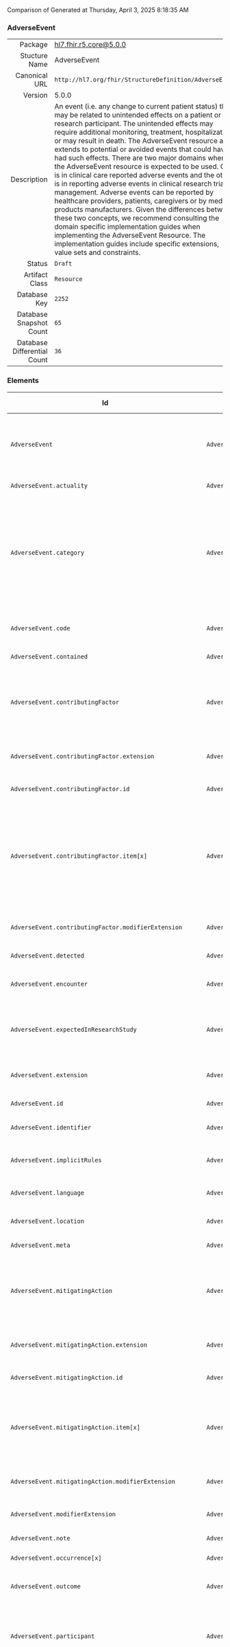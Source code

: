 Comparison of 
Generated at Thursday, April 3, 2025 8:18:35 AM

### AdverseEvent

|      |     |
| ---: | --- |
| Package | hl7.fhir.r5.core@5.0.0 |
| Stucture Name | AdverseEvent |
| Canonical URL | `http://hl7.org/fhir/StructureDefinition/AdverseEvent` |
| Version | 5.0.0 |
| Description | An event (i.e. any change to current patient status) that may be related to unintended effects on a patient or research participant. The unintended effects may require additional monitoring, treatment, hospitalization, or may result in death. The AdverseEvent resource also extends to potential or avoided events that could have had such effects. There are two major domains where the AdverseEvent resource is expected to be used. One is in clinical care reported adverse events and the other is in reporting adverse events in clinical  research trial management.  Adverse events can be reported by healthcare providers, patients, caregivers or by medical products manufacturers.  Given the differences between these two concepts, we recommend consulting the domain specific implementation guides when implementing the AdverseEvent Resource. The implementation guides include specific extensions, value sets and constraints. |
| Status | `Draft` |
| Artifact Class | `Resource` |
| Database Key | `2252` |
| Database Snapshot Count | `65` |
| Database Differential Count | `36` |

### Elements

| Id | Path | Name | Base Path | Short | Cardinality | Collated Type | Binding Strength | Binding Value Set |
| -- | ---- | ---- | --------- | ----- | ----------- | ------------- | ---------------- | ----------------- |
| `AdverseEvent` | `AdverseEvent` | `AdverseEvent` | AdverseEvent | An event that may be related to unintended effects on a patient or research participant | 0..* | AdverseEvent |  |  |
| `AdverseEvent.actuality` | `AdverseEvent.actuality` | `actuality` | AdverseEvent.actuality | actual \| potential | 1..1 | code | `Required` | `http://hl7.org/fhir/ValueSet/adverse-event-actuality|5.0.0` |
| `AdverseEvent.category` | `AdverseEvent.category` | `category` | AdverseEvent.category | wrong-patient \| procedure-mishap \| medication-mishap \| device \| unsafe-physical-environment \| hospital-aquired-infection \| wrong-body-site | 0..* | CodeableConcept | `Example` | `http://hl7.org/fhir/ValueSet/adverse-event-category` |
| `AdverseEvent.code` | `AdverseEvent.code` | `code` | AdverseEvent.code | Event or incident that occurred or was averted | 0..1 | CodeableConcept | `Example` | `http://hl7.org/fhir/ValueSet/adverse-event-type` |
| `AdverseEvent.contained` | `AdverseEvent.contained` | `contained` | DomainResource.contained | Contained, inline Resources | 0..* | Resource |  |  |
| `AdverseEvent.contributingFactor` | `AdverseEvent.contributingFactor` | `contributingFactor` | AdverseEvent.contributingFactor | Contributing factors suspected to have increased the probability or severity of the adverse event | 0..* | BackboneElement |  |  |
| `AdverseEvent.contributingFactor.extension` | `AdverseEvent.contributingFactor.extension` | `extension` | Element.extension | Additional content defined by implementations | 0..* | Extension |  |  |
| `AdverseEvent.contributingFactor.id` | `AdverseEvent.contributingFactor.id` | `id` | Element.id | Unique id for inter-element referencing | 0..1 | id |  |  |
| `AdverseEvent.contributingFactor.item[x]` | `AdverseEvent.contributingFactor.item[x]` | `item[x]` | AdverseEvent.contributingFactor.item[x] | Item suspected to have increased the probability or severity of the adverse event | 1..1 | CodeableConcept, Reference(http://hl7.org/fhir/StructureDefinition/AllergyIntolerance), Reference(http://hl7.org/fhir/StructureDefinition/Condition), Reference(http://hl7.org/fhir/StructureDefinition/Device), Reference(http://hl7.org/fhir/StructureDefinition/DeviceUsage), Reference(http://hl7.org/fhir/StructureDefinition/DocumentReference), Reference(http://hl7.org/fhir/StructureDefinition/FamilyMemberHistory), Reference(http://hl7.org/fhir/StructureDefinition/Immunization), Reference(http://hl7.org/fhir/StructureDefinition/MedicationAdministration), Reference(http://hl7.org/fhir/StructureDefinition/MedicationStatement), Reference(http://hl7.org/fhir/StructureDefinition/Observation), Reference(http://hl7.org/fhir/StructureDefinition/Procedure) | `Example` | `http://hl7.org/fhir/ValueSet/adverse-event-contributing-factor` |
| `AdverseEvent.contributingFactor.modifierExtension` | `AdverseEvent.contributingFactor.modifierExtension` | `modifierExtension` | BackboneElement.modifierExtension | Extensions that cannot be ignored even if unrecognized | 0..* | Extension |  |  |
| `AdverseEvent.detected` | `AdverseEvent.detected` | `detected` | AdverseEvent.detected | When the event was detected | 0..1 | dateTime |  |  |
| `AdverseEvent.encounter` | `AdverseEvent.encounter` | `encounter` | AdverseEvent.encounter | The Encounter associated with the start of the AdverseEvent | 0..1 | Reference(http://hl7.org/fhir/StructureDefinition/Encounter) |  |  |
| `AdverseEvent.expectedInResearchStudy` | `AdverseEvent.expectedInResearchStudy` | `expectedInResearchStudy` | AdverseEvent.expectedInResearchStudy | Considered likely or probable or anticipated in the research study | 0..1 | boolean |  |  |
| `AdverseEvent.extension` | `AdverseEvent.extension` | `extension` | DomainResource.extension | Additional content defined by implementations | 0..* | Extension |  |  |
| `AdverseEvent.id` | `AdverseEvent.id` | `id` | Resource.id | Logical id of this artifact | 0..1 | id |  |  |
| `AdverseEvent.identifier` | `AdverseEvent.identifier` | `identifier` | AdverseEvent.identifier | Business identifier for the event | 0..* | Identifier |  |  |
| `AdverseEvent.implicitRules` | `AdverseEvent.implicitRules` | `implicitRules` | Resource.implicitRules | A set of rules under which this content was created | 0..1 | uri |  |  |
| `AdverseEvent.language` | `AdverseEvent.language` | `language` | Resource.language | Language of the resource content | 0..1 | code | `Required` | `http://hl7.org/fhir/ValueSet/all-languages|5.0.0` |
| `AdverseEvent.location` | `AdverseEvent.location` | `location` | AdverseEvent.location | Location where adverse event occurred | 0..1 | Reference(http://hl7.org/fhir/StructureDefinition/Location) |  |  |
| `AdverseEvent.meta` | `AdverseEvent.meta` | `meta` | Resource.meta | Metadata about the resource | 0..1 | Meta |  |  |
| `AdverseEvent.mitigatingAction` | `AdverseEvent.mitigatingAction` | `mitigatingAction` | AdverseEvent.mitigatingAction | Ameliorating actions taken after the adverse event occured in order to reduce the extent of harm | 0..* | BackboneElement |  |  |
| `AdverseEvent.mitigatingAction.extension` | `AdverseEvent.mitigatingAction.extension` | `extension` | Element.extension | Additional content defined by implementations | 0..* | Extension |  |  |
| `AdverseEvent.mitigatingAction.id` | `AdverseEvent.mitigatingAction.id` | `id` | Element.id | Unique id for inter-element referencing | 0..1 | id |  |  |
| `AdverseEvent.mitigatingAction.item[x]` | `AdverseEvent.mitigatingAction.item[x]` | `item[x]` | AdverseEvent.mitigatingAction.item[x] | Ameliorating action taken after the adverse event occured in order to reduce the extent of harm | 1..1 | CodeableConcept, Reference(http://hl7.org/fhir/StructureDefinition/DocumentReference), Reference(http://hl7.org/fhir/StructureDefinition/MedicationAdministration), Reference(http://hl7.org/fhir/StructureDefinition/MedicationRequest), Reference(http://hl7.org/fhir/StructureDefinition/Procedure) | `Example` | `http://hl7.org/fhir/ValueSet/adverse-event-mitigating-action` |
| `AdverseEvent.mitigatingAction.modifierExtension` | `AdverseEvent.mitigatingAction.modifierExtension` | `modifierExtension` | BackboneElement.modifierExtension | Extensions that cannot be ignored even if unrecognized | 0..* | Extension |  |  |
| `AdverseEvent.modifierExtension` | `AdverseEvent.modifierExtension` | `modifierExtension` | DomainResource.modifierExtension | Extensions that cannot be ignored | 0..* | Extension |  |  |
| `AdverseEvent.note` | `AdverseEvent.note` | `note` | AdverseEvent.note | Comment on adverse event | 0..* | Annotation |  |  |
| `AdverseEvent.occurrence[x]` | `AdverseEvent.occurrence[x]` | `occurrence[x]` | AdverseEvent.occurrence[x] | When the event occurred | 0..1 | dateTime, Period, Timing |  |  |
| `AdverseEvent.outcome` | `AdverseEvent.outcome` | `outcome` | AdverseEvent.outcome | Type of outcome from the adverse event | 0..* | CodeableConcept | `Example` | `http://hl7.org/fhir/ValueSet/adverse-event-outcome` |
| `AdverseEvent.participant` | `AdverseEvent.participant` | `participant` | AdverseEvent.participant | Who was involved in the adverse event or the potential adverse event and what they did | 0..* | BackboneElement |  |  |
| `AdverseEvent.participant.actor` | `AdverseEvent.participant.actor` | `actor` | AdverseEvent.participant.actor | Who was involved in the adverse event or the potential adverse event | 1..1 | Reference(http://hl7.org/fhir/StructureDefinition/CareTeam), Reference(http://hl7.org/fhir/StructureDefinition/Device), Reference(http://hl7.org/fhir/StructureDefinition/Organization), Reference(http://hl7.org/fhir/StructureDefinition/Patient), Reference(http://hl7.org/fhir/StructureDefinition/Practitioner), Reference(http://hl7.org/fhir/StructureDefinition/PractitionerRole), Reference(http://hl7.org/fhir/StructureDefinition/RelatedPerson), Reference(http://hl7.org/fhir/StructureDefinition/ResearchSubject) |  |  |
| `AdverseEvent.participant.extension` | `AdverseEvent.participant.extension` | `extension` | Element.extension | Additional content defined by implementations | 0..* | Extension |  |  |
| `AdverseEvent.participant.function` | `AdverseEvent.participant.function` | `function` | AdverseEvent.participant.function | Type of involvement | 0..1 | CodeableConcept | `Example` | `http://hl7.org/fhir/ValueSet/adverse-event-participant-function` |
| `AdverseEvent.participant.id` | `AdverseEvent.participant.id` | `id` | Element.id | Unique id for inter-element referencing | 0..1 | id |  |  |
| `AdverseEvent.participant.modifierExtension` | `AdverseEvent.participant.modifierExtension` | `modifierExtension` | BackboneElement.modifierExtension | Extensions that cannot be ignored even if unrecognized | 0..* | Extension |  |  |
| `AdverseEvent.preventiveAction` | `AdverseEvent.preventiveAction` | `preventiveAction` | AdverseEvent.preventiveAction | Preventive actions that contributed to avoiding the adverse event | 0..* | BackboneElement |  |  |
| `AdverseEvent.preventiveAction.extension` | `AdverseEvent.preventiveAction.extension` | `extension` | Element.extension | Additional content defined by implementations | 0..* | Extension |  |  |
| `AdverseEvent.preventiveAction.id` | `AdverseEvent.preventiveAction.id` | `id` | Element.id | Unique id for inter-element referencing | 0..1 | id |  |  |
| `AdverseEvent.preventiveAction.item[x]` | `AdverseEvent.preventiveAction.item[x]` | `item[x]` | AdverseEvent.preventiveAction.item[x] | Action that contributed to avoiding the adverse event | 1..1 | CodeableConcept, Reference(http://hl7.org/fhir/StructureDefinition/DocumentReference), Reference(http://hl7.org/fhir/StructureDefinition/Immunization), Reference(http://hl7.org/fhir/StructureDefinition/MedicationAdministration), Reference(http://hl7.org/fhir/StructureDefinition/MedicationRequest), Reference(http://hl7.org/fhir/StructureDefinition/Procedure) | `Example` | `http://hl7.org/fhir/ValueSet/adverse-event-preventive-action` |
| `AdverseEvent.preventiveAction.modifierExtension` | `AdverseEvent.preventiveAction.modifierExtension` | `modifierExtension` | BackboneElement.modifierExtension | Extensions that cannot be ignored even if unrecognized | 0..* | Extension |  |  |
| `AdverseEvent.recordedDate` | `AdverseEvent.recordedDate` | `recordedDate` | AdverseEvent.recordedDate | When the event was recorded | 0..1 | dateTime |  |  |
| `AdverseEvent.recorder` | `AdverseEvent.recorder` | `recorder` | AdverseEvent.recorder | Who recorded the adverse event | 0..1 | Reference(http://hl7.org/fhir/StructureDefinition/Patient), Reference(http://hl7.org/fhir/StructureDefinition/Practitioner), Reference(http://hl7.org/fhir/StructureDefinition/PractitionerRole), Reference(http://hl7.org/fhir/StructureDefinition/RelatedPerson), Reference(http://hl7.org/fhir/StructureDefinition/ResearchSubject) |  |  |
| `AdverseEvent.resultingEffect` | `AdverseEvent.resultingEffect` | `resultingEffect` | AdverseEvent.resultingEffect | Effect on the subject due to this event | 0..* | Reference(http://hl7.org/fhir/StructureDefinition/Condition), Reference(http://hl7.org/fhir/StructureDefinition/Observation) |  |  |
| `AdverseEvent.seriousness` | `AdverseEvent.seriousness` | `seriousness` | AdverseEvent.seriousness | Seriousness or gravity of the event | 0..1 | CodeableConcept | `Example` | `http://hl7.org/fhir/ValueSet/adverse-event-seriousness` |
| `AdverseEvent.status` | `AdverseEvent.status` | `status` | AdverseEvent.status | in-progress \| completed \| entered-in-error \| unknown | 1..1 | code | `Required` | `http://hl7.org/fhir/ValueSet/adverse-event-status|5.0.0` |
| `AdverseEvent.study` | `AdverseEvent.study` | `study` | AdverseEvent.study | Research study that the subject is enrolled in | 0..* | Reference(http://hl7.org/fhir/StructureDefinition/ResearchStudy) |  |  |
| `AdverseEvent.subject` | `AdverseEvent.subject` | `subject` | AdverseEvent.subject | Subject impacted by event | 1..1 | Reference(http://hl7.org/fhir/StructureDefinition/Group), Reference(http://hl7.org/fhir/StructureDefinition/Patient), Reference(http://hl7.org/fhir/StructureDefinition/Practitioner), Reference(http://hl7.org/fhir/StructureDefinition/RelatedPerson), Reference(http://hl7.org/fhir/StructureDefinition/ResearchSubject) |  |  |
| `AdverseEvent.supportingInfo` | `AdverseEvent.supportingInfo` | `supportingInfo` | AdverseEvent.supportingInfo | Supporting information relevant to the event | 0..* | BackboneElement |  |  |
| `AdverseEvent.supportingInfo.extension` | `AdverseEvent.supportingInfo.extension` | `extension` | Element.extension | Additional content defined by implementations | 0..* | Extension |  |  |
| `AdverseEvent.supportingInfo.id` | `AdverseEvent.supportingInfo.id` | `id` | Element.id | Unique id for inter-element referencing | 0..1 | id |  |  |
| `AdverseEvent.supportingInfo.item[x]` | `AdverseEvent.supportingInfo.item[x]` | `item[x]` | AdverseEvent.supportingInfo.item[x] | Subject medical history or document relevant to this adverse event | 1..1 | CodeableConcept, Reference(http://hl7.org/fhir/StructureDefinition/AllergyIntolerance), Reference(http://hl7.org/fhir/StructureDefinition/Condition), Reference(http://hl7.org/fhir/StructureDefinition/DocumentReference), Reference(http://hl7.org/fhir/StructureDefinition/FamilyMemberHistory), Reference(http://hl7.org/fhir/StructureDefinition/Immunization), Reference(http://hl7.org/fhir/StructureDefinition/MedicationAdministration), Reference(http://hl7.org/fhir/StructureDefinition/MedicationStatement), Reference(http://hl7.org/fhir/StructureDefinition/Observation), Reference(http://hl7.org/fhir/StructureDefinition/Procedure), Reference(http://hl7.org/fhir/StructureDefinition/QuestionnaireResponse) | `Example` | `http://hl7.org/fhir/ValueSet/adverse-event-supporting-info` |
| `AdverseEvent.supportingInfo.modifierExtension` | `AdverseEvent.supportingInfo.modifierExtension` | `modifierExtension` | BackboneElement.modifierExtension | Extensions that cannot be ignored even if unrecognized | 0..* | Extension |  |  |
| `AdverseEvent.suspectEntity` | `AdverseEvent.suspectEntity` | `suspectEntity` | AdverseEvent.suspectEntity | The suspected agent causing the adverse event | 0..* | BackboneElement |  |  |
| `AdverseEvent.suspectEntity.causality` | `AdverseEvent.suspectEntity.causality` | `causality` | AdverseEvent.suspectEntity.causality | Information on the possible cause of the event | 0..1 | BackboneElement |  |  |
| `AdverseEvent.suspectEntity.causality.assessmentMethod` | `AdverseEvent.suspectEntity.causality.assessmentMethod` | `assessmentMethod` | AdverseEvent.suspectEntity.causality.assessmentMethod | Method of evaluating the relatedness of the suspected entity to the event | 0..1 | CodeableConcept | `Example` | `http://hl7.org/fhir/ValueSet/adverse-event-causality-method` |
| `AdverseEvent.suspectEntity.causality.author` | `AdverseEvent.suspectEntity.causality.author` | `author` | AdverseEvent.suspectEntity.causality.author | Author of the information on the possible cause of the event | 0..1 | Reference(http://hl7.org/fhir/StructureDefinition/Patient), Reference(http://hl7.org/fhir/StructureDefinition/Practitioner), Reference(http://hl7.org/fhir/StructureDefinition/PractitionerRole), Reference(http://hl7.org/fhir/StructureDefinition/RelatedPerson), Reference(http://hl7.org/fhir/StructureDefinition/ResearchSubject) |  |  |
| `AdverseEvent.suspectEntity.causality.entityRelatedness` | `AdverseEvent.suspectEntity.causality.entityRelatedness` | `entityRelatedness` | AdverseEvent.suspectEntity.causality.entityRelatedness | Result of the assessment regarding the relatedness of the suspected entity to the event | 0..1 | CodeableConcept | `Example` | `http://hl7.org/fhir/ValueSet/adverse-event-causality-assess` |
| `AdverseEvent.suspectEntity.causality.extension` | `AdverseEvent.suspectEntity.causality.extension` | `extension` | Element.extension | Additional content defined by implementations | 0..* | Extension |  |  |
| `AdverseEvent.suspectEntity.causality.id` | `AdverseEvent.suspectEntity.causality.id` | `id` | Element.id | Unique id for inter-element referencing | 0..1 | id |  |  |
| `AdverseEvent.suspectEntity.causality.modifierExtension` | `AdverseEvent.suspectEntity.causality.modifierExtension` | `modifierExtension` | BackboneElement.modifierExtension | Extensions that cannot be ignored even if unrecognized | 0..* | Extension |  |  |
| `AdverseEvent.suspectEntity.extension` | `AdverseEvent.suspectEntity.extension` | `extension` | Element.extension | Additional content defined by implementations | 0..* | Extension |  |  |
| `AdverseEvent.suspectEntity.id` | `AdverseEvent.suspectEntity.id` | `id` | Element.id | Unique id for inter-element referencing | 0..1 | id |  |  |
| `AdverseEvent.suspectEntity.instance[x]` | `AdverseEvent.suspectEntity.instance[x]` | `instance[x]` | AdverseEvent.suspectEntity.instance[x] | Refers to the specific entity that caused the adverse event | 1..1 | CodeableConcept, Reference(http://hl7.org/fhir/StructureDefinition/BiologicallyDerivedProduct), Reference(http://hl7.org/fhir/StructureDefinition/Device), Reference(http://hl7.org/fhir/StructureDefinition/Immunization), Reference(http://hl7.org/fhir/StructureDefinition/Medication), Reference(http://hl7.org/fhir/StructureDefinition/MedicationAdministration), Reference(http://hl7.org/fhir/StructureDefinition/MedicationStatement), Reference(http://hl7.org/fhir/StructureDefinition/Procedure), Reference(http://hl7.org/fhir/StructureDefinition/ResearchStudy), Reference(http://hl7.org/fhir/StructureDefinition/Substance) |  |  |
| `AdverseEvent.suspectEntity.modifierExtension` | `AdverseEvent.suspectEntity.modifierExtension` | `modifierExtension` | BackboneElement.modifierExtension | Extensions that cannot be ignored even if unrecognized | 0..* | Extension |  |  |
| `AdverseEvent.text` | `AdverseEvent.text` | `text` | DomainResource.text | Text summary of the resource, for human interpretation | 0..1 | Narrative |  |  |
### Mapping Table

| R2 | Comparison | R3 | Comparison | R4 | Comparison | R4B | Comparison | R5
| --- | --- | --- | --- | --- | --- | --- | --- | ---
| | | [AdverseEvent](/docs/R3/Resources/AdverseEvent.md)<br/> `http://hl7.org/fhir/StructureDefinition/AdverseEvent\|3.0.2` | →→→→→→→<br/>`RelatedTo`<br/>- DBKey: `417`<br/>- Reviewed: `n/a`<br/>- By: `n/a`<br/>→→→→→→→<hr/>←←←←←←←<br/>`SourceIsBroaderThanTarget`<br/>- DBKey: `613`<br/>- Reviewed: `n/a`<br/>- By: `n/a`<br/>←←←←←←←| [AdverseEvent](/docs/R4/Resources/AdverseEvent.md)<br/> `http://hl7.org/fhir/StructureDefinition/AdverseEvent\|4.0.1` | →→→→→→→<br/>`Equivalent`<br/>- DBKey: `1391`<br/>- Reviewed: `n/a`<br/>- By: `n/a`<br/>→→→→→→→<hr/>←←←←←←←<br/>`Equivalent`<br/>- DBKey: `1392`<br/>- Reviewed: `n/a`<br/>- By: `n/a`<br/>←←←←←←←| [AdverseEvent](/docs/R4B/Resources/AdverseEvent.md)<br/> `http://hl7.org/fhir/StructureDefinition/AdverseEvent\|4.3.0` | →→→→→→→<br/>`RelatedTo`<br/>- DBKey: `931`<br/>- Reviewed: `n/a`<br/>- By: `n/a`<br/>→→→→→→→<hr/>←←←←←←←<br/>`SourceIsBroaderThanTarget`<br/>- DBKey: `1160`<br/>- Reviewed: `n/a`<br/>- By: `n/a`<br/>←←←←←←←| [AdverseEvent](/docs/R5/Resources/AdverseEvent.md)<br/> `http://hl7.org/fhir/StructureDefinition/AdverseEvent\|5.0.0` 

### Element Mappings


#### Map Group 0

This group is centered on the Structure Definition AdverseEvent from hl7.fhir.r5.core@5.0.0 (R5, key 5).
All elements from this structure are listed while other structures only show contents that have relationships with those elements.

| *No Map* | Relationship | [R3 AdverseEvent](/docs/R3/Resources/AdverseEvent.md)| Relationship | [R4 AdverseEvent](/docs/R4/Resources/AdverseEvent.md)| Relationship | [R4B AdverseEvent](/docs/R4B/Resources/AdverseEvent.md)| Relationship | R5 AdverseEvent
| --- | --- | --- | --- | --- | --- | --- | --- | ---
| | | `AdverseEvent`| →→→→ _SourceIsNarrowerThanTarget_ →→→→ <br/>(10054)<hr/>←←←← _SourceIsBroaderThanTarget_ ←←←← <br/>(10055)| `AdverseEvent`| _Equivalent_<br/>(21579/21580)| `AdverseEvent`| →→→→ _SourceIsNarrowerThanTarget_ →→→→ <br/>(36713)<hr/>←←←← _SourceIsBroaderThanTarget_ ←←←← <br/>(36714)| **`AdverseEvent`**
| | | `AdverseEvent.id`| _Equivalent_<br/>(10056/10057)| `AdverseEvent.id`| _Equivalent_<br/>(21581/21582)| `AdverseEvent.id`| _Equivalent_<br/>(36715/36716)| **`AdverseEvent.id`**
| | | `AdverseEvent.meta`| →→→→ _SourceIsNarrowerThanTarget_ →→→→ <br/>(10058)<hr/>←←←← _SourceIsBroaderThanTarget_ ←←←← <br/>(10059)| `AdverseEvent.meta`| _Equivalent_<br/>(21583/21584)| `AdverseEvent.meta`| _Equivalent_<br/>(36717/36718)| **`AdverseEvent.meta`**
| | | `AdverseEvent.implicitRules`| _Equivalent_<br/>(10060/10061)| `AdverseEvent.implicitRules`| _Equivalent_<br/>(21585/21586)| `AdverseEvent.implicitRules`| _Equivalent_<br/>(36719/36720)| **`AdverseEvent.implicitRules`**
| | | `AdverseEvent.language`| →→→→ _SourceIsNarrowerThanTarget_ →→→→ <br/>(10062)<hr/>←←←← _SourceIsNarrowerThanTarget_ ←←←← <br/>(10063)| `AdverseEvent.language`| _Equivalent_<br/>(21587/21588)| `AdverseEvent.language`| _Equivalent_<br/>(36721/36722)| **`AdverseEvent.language`**
| | | `AdverseEvent.text`| _Equivalent_<br/>(10064/10065)| `AdverseEvent.text`| _Equivalent_<br/>(21589/21590)| `AdverseEvent.text`| _Equivalent_<br/>(36723/36724)| **`AdverseEvent.text`**
| | | `AdverseEvent.contained`| _Equivalent_<br/>(10066/10067)| `AdverseEvent.contained`| _Equivalent_<br/>(21591/21592)| `AdverseEvent.contained`| _Equivalent_<br/>(36725/36726)| **`AdverseEvent.contained`**
| | | `AdverseEvent.extension`| _Equivalent_<br/>(10068/10069)| `AdverseEvent.extension`| _Equivalent_<br/>(21593/21594)| `AdverseEvent.extension`| _Equivalent_<br/>(36727/36728)| **`AdverseEvent.extension`**
| | | `AdverseEvent.modifierExtension`| _Equivalent_<br/>(10070/10071)| `AdverseEvent.modifierExtension`| _Equivalent_<br/>(21595/21596)| `AdverseEvent.modifierExtension`| _Equivalent_<br/>(36729/36730)| **`AdverseEvent.modifierExtension`**
| | | `AdverseEvent.identifier`| _Equivalent_<br/>(10072/10073)| `AdverseEvent.identifier`| _Equivalent_<br/>(21597/21598)| `AdverseEvent.identifier`| →→→→ _SourceIsNarrowerThanTarget_ →→→→ <br/>(36731)<hr/>←←←← _SourceIsBroaderThanTarget_ ←←←← <br/>(36732)| **`AdverseEvent.identifier`**
| | | | | | | | | **`AdverseEvent.status`**
| | | `AdverseEvent.type`| →→→→ _RelatedTo_ →→→→ <br/>(808)<hr/>←←←← _SourceIsNarrowerThanTarget_ ←←←← <br/>(1340)| `AdverseEvent.actuality`| _Equivalent_<br/>(21599/21600)| `AdverseEvent.actuality`| _Equivalent_<br/>(36733/36734)| **`AdverseEvent.actuality`**
| | | `AdverseEvent.category`| →→→→ _SourceIsNarrowerThanTarget_ →→→→ <br/>(10074)<hr/>←←←← _SourceIsNarrowerThanTarget_ ←←←← <br/>(10075)| `AdverseEvent.category`| _Equivalent_<br/>(21601/21602)| `AdverseEvent.category`| →→→→ _SourceIsNarrowerThanTarget_ →→→→ <br/>(36735)<hr/>←←←← _SourceIsBroaderThanTarget_ ←←←← <br/>(36736)| **`AdverseEvent.category`**
| | | `AdverseEvent.type`| →→→→ _SourceIsBroaderThanTarget_ →→→→ <br/>(809)<hr/>←←←← _Equivalent_ ←←←← <br/>(1347)| `AdverseEvent.event`| _Equivalent_<br/>(21603/21604)| `AdverseEvent.event`| _Equivalent_<br/>(1715/1959)| **`AdverseEvent.code`**
| | | `AdverseEvent.subject`| →→→→ _SourceIsNarrowerThanTarget_ →→→→ <br/>(10076)<hr/>←←←← _RelatedTo_ ←←←← <br/>(10077)| `AdverseEvent.subject`| _Equivalent_<br/>(21605/21606)| `AdverseEvent.subject`| →→→→ _SourceIsBroaderThanTarget_ →→→→ <br/>(36737)<hr/>←←←← _SourceIsNarrowerThanTarget_ ←←←← <br/>(36738)| **`AdverseEvent.subject`**
| | | | | `AdverseEvent.encounter`| _Equivalent_<br/>(21607/21608)| `AdverseEvent.encounter`| _Equivalent_<br/>(36739/36740)| **`AdverseEvent.encounter`**
| | | `AdverseEvent.date`| _Equivalent_<br/>(10078/10079)| `AdverseEvent.date`| _Equivalent_<br/>(21609/21610)| `AdverseEvent.date`| →→→→ _SourceIsNarrowerThanTarget_ →→→→ <br/>(1719)<hr/>←←←← _SourceIsBroaderThanTarget_ ←←←← <br/>(1963)| **`AdverseEvent.occurrence[x]`**
| | | | | `AdverseEvent.detected`| _Equivalent_<br/>(21611/21612)| `AdverseEvent.detected`| _Equivalent_<br/>(36741/36742)| **`AdverseEvent.detected`**
| | | | | `AdverseEvent.recordedDate`| _Equivalent_<br/>(21613/21614)| `AdverseEvent.recordedDate`| _Equivalent_<br/>(36743/36744)| **`AdverseEvent.recordedDate`**
| | | `AdverseEvent.reaction`| →→→→ _SourceIsNarrowerThanTarget_ →→→→ <br/>(802)<hr/>←←←← _SourceIsBroaderThanTarget_ ←←←← <br/>(1342)| `AdverseEvent.resultingCondition`| _Equivalent_<br/>(21615/21616)| `AdverseEvent.resultingCondition`| →→→→ _SourceIsBroaderThanTarget_ →→→→ <br/>(1716)<hr/>←←←← _SourceIsNarrowerThanTarget_ ←←←← <br/>(1960)| **`AdverseEvent.resultingEffect`**
| | | `AdverseEvent.location`| →→→→ _SourceIsNarrowerThanTarget_ →→→→ <br/>(10080)<hr/>←←←← _SourceIsBroaderThanTarget_ ←←←← <br/>(10081)| `AdverseEvent.location`| _Equivalent_<br/>(21617/21618)| `AdverseEvent.location`| _Equivalent_<br/>(36745/36746)| **`AdverseEvent.location`**
| | | `AdverseEvent.seriousness`| _Equivalent_<br/>(10082/10083)| `AdverseEvent.seriousness`| _Equivalent_<br/>(21619/21620)| `AdverseEvent.seriousness`| _Equivalent_<br/>(36747/36748)| **`AdverseEvent.seriousness`**
| | | `AdverseEvent.outcome`| _Equivalent_<br/>(10084/10085)| `AdverseEvent.outcome`| _Equivalent_<br/>(21623/21624)| `AdverseEvent.outcome`| →→→→ _SourceIsNarrowerThanTarget_ →→→→ <br/>(36750)<hr/>←←←← _SourceIsNarrowerThanTarget_ ←←←← <br/>(36751)| **`AdverseEvent.outcome`**
| | | `AdverseEvent.recorder`| →→→→ _RelatedTo_ →→→→ <br/>(10086)<hr/>←←←← _RelatedTo_ ←←←← <br/>(10087)| `AdverseEvent.recorder`| _Equivalent_<br/>(21625/21626)| `AdverseEvent.recorder`| →→→→ _SourceIsBroaderThanTarget_ →→→→ <br/>(36752)<hr/>←←←← _SourceIsNarrowerThanTarget_ ←←←← <br/>(36753)| **`AdverseEvent.recorder`**
| | | | | | | | | **`AdverseEvent.participant`**
| | | | | | | | | **`AdverseEvent.participant.id`**
| | | | | | | | | **`AdverseEvent.participant.extension`**
| | | | | | | | | **`AdverseEvent.participant.modifierExtension`**
| | | | | | | | | **`AdverseEvent.participant.function`**
| | | | | | | | | **`AdverseEvent.participant.actor`**
| | | `AdverseEvent.study`| →→→→ _SourceIsNarrowerThanTarget_ →→→→ <br/>(10104)<hr/>←←←← _SourceIsBroaderThanTarget_ ←←←← <br/>(10105)| `AdverseEvent.study`| _Equivalent_<br/>(21659/21660)| `AdverseEvent.study`| _Equivalent_<br/>(36776/36777)| **`AdverseEvent.study`**
| | | | | | | | | **`AdverseEvent.expectedInResearchStudy`**
| | | `AdverseEvent.suspectEntity`| _Equivalent_<br/>(10088/10089)| `AdverseEvent.suspectEntity`| _Equivalent_<br/>(21629/21630)| `AdverseEvent.suspectEntity`| _Equivalent_<br/>(36755/36756)| **`AdverseEvent.suspectEntity`**
| | | `AdverseEvent.suspectEntity.id`| _Equivalent_<br/>(10090/10091)| `AdverseEvent.suspectEntity.id`| _Equivalent_<br/>(21631/21632)| `AdverseEvent.suspectEntity.id`| _Equivalent_<br/>(36757/36758)| **`AdverseEvent.suspectEntity.id`**
| | | `AdverseEvent.suspectEntity.extension`| _Equivalent_<br/>(10092/10093)| `AdverseEvent.suspectEntity.extension`| _Equivalent_<br/>(21633/21634)| `AdverseEvent.suspectEntity.extension`| _Equivalent_<br/>(36759/36760)| **`AdverseEvent.suspectEntity.extension`**
| | | `AdverseEvent.suspectEntity.modifierExtension`| _Equivalent_<br/>(10094/10095)| `AdverseEvent.suspectEntity.modifierExtension`| _Equivalent_<br/>(21635/21636)| `AdverseEvent.suspectEntity.modifierExtension`| _Equivalent_<br/>(36761/36762)| **`AdverseEvent.suspectEntity.modifierExtension`**
| | | `AdverseEvent.suspectEntity.instance`| →→→→ _RelatedTo_ →→→→ <br/>(10096)<hr/>←←←← _RelatedTo_ ←←←← <br/>(10097)| `AdverseEvent.suspectEntity.instance`| _Equivalent_<br/>(21637/21638)| `AdverseEvent.suspectEntity.instance`| →→→→ _RelatedTo_ →→→→ <br/>(1717)<hr/>←←←← _RelatedTo_ ←←←← <br/>(1961)| **`AdverseEvent.suspectEntity.instance[x]`**
| | | `AdverseEvent.suspectEntity.causality`| →→→→ _SourceIsNarrowerThanTarget_ →→→→ <br/>(10098)<hr/>←←←← _SourceIsNarrowerThanTarget_ ←←←← <br/>(10099)| `AdverseEvent.suspectEntity.causality`| _Equivalent_<br/>(21639/21640)| `AdverseEvent.suspectEntity.causality`| →→→→ _SourceIsBroaderThanTarget_ →→→→ <br/>(36763)<hr/>←←←← _SourceIsNarrowerThanTarget_ ←←←← <br/>(36764)| **`AdverseEvent.suspectEntity.causality`**
| | | | | `AdverseEvent.suspectEntity.causality.id`| _Equivalent_<br/>(21641/21642)| `AdverseEvent.suspectEntity.causality.id`| _Equivalent_<br/>(36765/36766)| **`AdverseEvent.suspectEntity.causality.id`**
| | | | | `AdverseEvent.suspectEntity.causality.extension`| _Equivalent_<br/>(21643/21644)| `AdverseEvent.suspectEntity.causality.extension`| _Equivalent_<br/>(36767/36768)| **`AdverseEvent.suspectEntity.causality.extension`**
| | | | | `AdverseEvent.suspectEntity.causality.modifierExtension`| _Equivalent_<br/>(21645/21646)| `AdverseEvent.suspectEntity.causality.modifierExtension`| _Equivalent_<br/>(36769/36770)| **`AdverseEvent.suspectEntity.causality.modifierExtension`**
| | | `AdverseEvent.suspectEntity.causalityAssessment`| _Equivalent_<br/>(803/1343)| `AdverseEvent.suspectEntity.causality.assessment`| _Equivalent_<br/>(21647/21648)| `AdverseEvent.suspectEntity.causality.assessment`| _Equivalent_<br/>(1720/1964)| **`AdverseEvent.suspectEntity.causality.assessmentMethod`**
| | | `AdverseEvent.suspectEntity.causalityProductRelatedness`| _Equivalent_<br/>(806/1346)| `AdverseEvent.suspectEntity.causality.productRelatedness`| _Equivalent_<br/>(21649/21650)| `AdverseEvent.suspectEntity.causality.productRelatedness`| →→→→ _SourceIsBroaderThanTarget_ →→→→ <br/>(1718)<hr/>←←←← _SourceIsNarrowerThanTarget_ ←←←← <br/>(1962)| **`AdverseEvent.suspectEntity.causality.entityRelatedness`**
| | | `AdverseEvent.suspectEntity.causalityAuthor`| →→→→ _SourceIsNarrowerThanTarget_ →→→→ <br/>(804)<hr/>←←←← _SourceIsBroaderThanTarget_ ←←←← <br/>(1344)| `AdverseEvent.suspectEntity.causality.author`| _Equivalent_<br/>(21651/21652)| `AdverseEvent.suspectEntity.causality.author`| →→→→ _SourceIsBroaderThanTarget_ →→→→ <br/>(36771)<hr/>←←←← _SourceIsNarrowerThanTarget_ ←←←← <br/>(36772)| **`AdverseEvent.suspectEntity.causality.author`**
| | | | | | | | | **`AdverseEvent.contributingFactor`**
| | | | | | | | | **`AdverseEvent.contributingFactor.id`**
| | | | | | | | | **`AdverseEvent.contributingFactor.extension`**
| | | | | | | | | **`AdverseEvent.contributingFactor.modifierExtension`**
| | | | | | | | | **`AdverseEvent.contributingFactor.item[x]`**
| | | | | | | | | **`AdverseEvent.preventiveAction`**
| | | | | | | | | **`AdverseEvent.preventiveAction.id`**
| | | | | | | | | **`AdverseEvent.preventiveAction.extension`**
| | | | | | | | | **`AdverseEvent.preventiveAction.modifierExtension`**
| | | | | | | | | **`AdverseEvent.preventiveAction.item[x]`**
| | | | | | | | | **`AdverseEvent.mitigatingAction`**
| | | | | | | | | **`AdverseEvent.mitigatingAction.id`**
| | | | | | | | | **`AdverseEvent.mitigatingAction.extension`**
| | | | | | | | | **`AdverseEvent.mitigatingAction.modifierExtension`**
| | | | | | | | | **`AdverseEvent.mitigatingAction.item[x]`**
| | | | | | | | | **`AdverseEvent.supportingInfo`**
| | | | | | | | | **`AdverseEvent.supportingInfo.id`**
| | | | | | | | | **`AdverseEvent.supportingInfo.extension`**
| | | | | | | | | **`AdverseEvent.supportingInfo.modifierExtension`**
| | | | | | | | | **`AdverseEvent.supportingInfo.item[x]`**
| | | | | | | | | **`AdverseEvent.note`**
| | | *29 of 35 elements used* <br/>remaining elements:<br/>`AdverseEvent.description`, `AdverseEvent.eventParticipant`, `AdverseEvent.referenceDocument`, `AdverseEvent.subjectMedicalHistory`, `AdverseEvent.suspectEntity.causalityMethod`, `AdverseEvent.suspectEntity.causalityResult`| | *36 of 41 elements used* <br/>remaining elements:<br/>`AdverseEvent.contributor`, `AdverseEvent.referenceDocument`, `AdverseEvent.severity`, `AdverseEvent.subjectMedicalHistory`, `AdverseEvent.suspectEntity.causality.method`| | *36 of 41 elements used* <br/>remaining elements:<br/>`AdverseEvent.contributor`, `AdverseEvent.referenceDocument`, `AdverseEvent.severity`, `AdverseEvent.subjectMedicalHistory`, `AdverseEvent.suspectEntity.causality.method`| | *65 of 65 elements used* 

